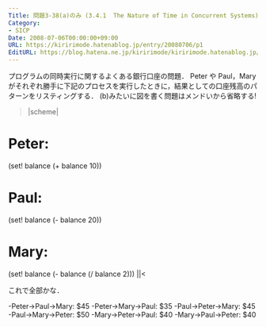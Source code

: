 ```yaml
---
Title: 問題3-38(a)のみ (3.4.1  The Nature of Time in Concurrent Systems)
Category:
- SICP
Date: 2008-07-06T00:00:00+09:00
URL: https://kiririmode.hatenablog.jp/entry/20080706/p1
EditURL: https://blog.hatena.ne.jp/kiririmode/kiririmode.hatenablog.jp/atom/entry/8454420450078214667
---
```



プログラムの同時実行に関するよくある銀行口座の問題．
Peter や Paul，Mary がそれぞれ勝手に下記のプロセスを実行したときに，結果としての口座残高のパターンをリスティングする．
(b)みたいに図を書く問題はメンドいから省略する!
>|scheme|
# Peter:
(set! balance (+ balance 10))
# Paul:
(set! balance (- balance 20))
# Mary:
(set! balance (- balance (/ balance 2)))
||<

これで全部かな．

-Peter->Paul->Mary: $45
-Peter->Mary->Paul: $35
-Paul->Peter->Mary: $45
-Paul->Mary->Peter: $50
-Mary->Peter->Paul: $40
-Mary->Paul->Peter: $40
